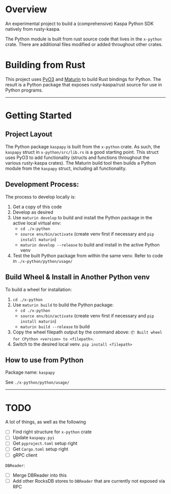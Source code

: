 # Overview
An experimental project to build a (comprehensive) Kaspa Python SDK natively from rusty-kaspa.

The Python module is built from rust source code that lives in the `x-python` crate. There are additional files modified or added throughout other crates.


# Building from Rust
This project uses [PyO3](https://pyo3.rs/v0.20.0/) and [Maturin](https://www.maturin.rs) to build Rust bindings for Python. The result is a Python package that exposes rusty-kaspa/rust source for use in Python programs.

---

# Getting Started

## Project Layout
The Python package `kaspapy` is built from the `x-python` crate. As such, the `kaspapy` struct in `x-python/src/lib.rs` is a good starting point. This struct uses PyO3 to add functionality (structs and functions throughout the various rusty-kaspa crates). The Maturin build tool then builds a Python module from the `kaspapy` struct, including all functionality.


## Development Process:
The process to develop locally is:

1. Get a copy of this code
2. Develop as desired
3. Use `maturin develop` to build and install the Python package in the active local virtual env:
    - `cd ./x-python`
    - `source env/bin/activate` (create venv first if necessary and `pip install maturin`)
    - `maturin develop --release` to build and install in the active Python venv
4. Test the built Python package from within the same venv. Refer to code in `./x-python/python/usage/`

## Build Wheel & Install in Another Python venv
To build a wheel for installation:

1. `cd ./x-python`
2. Use `maturin build` to build the Python package:
    - `cd ./x-python`
    - `source env/bin/activate` (create venv first if necessary and `pip install maturin`)
    - `maturin build --release` to build
3. Copy the wheel filepath output by the command above: `📦 Built wheel for CPython <version> to <filepath>`.
4. Switch to the desired local venv. `pip install <filepath>`

## How to use from Python
Package name: `kaspapy`

See `./x-python/python/usage/`

---

# TODO
A lot of things, as well as the following
- [ ] Find right structure for `x-python` crate
- [ ] Update `kaspapy.pyi`
- [ ] Get `pyproject.toml` setup right
- [ ] Get `Cargo.toml` setup right
- [ ] gRPC client

`DBReader`:
- [ ] Merge DBReader into this
- [ ] Add other RocksDB stores to `DBReader` that are currently not exposed via RPC